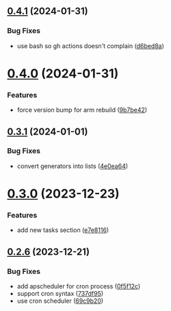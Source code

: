 ## [0.4.1](https://github.com/iloveitaly/todoist-digest/compare/v0.4.0...v0.4.1) (2024-01-31)


### Bug Fixes

* use bash so gh actions doesn't complain ([d6bed8a](https://github.com/iloveitaly/todoist-digest/commit/d6bed8a94821f786a0ff321552b7c5da0404e128))



# [0.4.0](https://github.com/iloveitaly/todoist-digest/compare/v0.3.1...v0.4.0) (2024-01-31)


### Features

* force version bump for arm rebuild ([9b7be42](https://github.com/iloveitaly/todoist-digest/commit/9b7be42922fd6cb0ce6c7c0a14b003e245cd5d86))



## [0.3.1](https://github.com/iloveitaly/todoist-digest/compare/v0.3.0...v0.3.1) (2024-01-01)


### Bug Fixes

* convert generators into lists ([4e0ea64](https://github.com/iloveitaly/todoist-digest/commit/4e0ea6497eb928826db12d7aa2b7868b5cb588b5))



# [0.3.0](https://github.com/iloveitaly/todoist-digest/compare/v0.2.6...v0.3.0) (2023-12-23)


### Features

* add new tasks section ([e7e8116](https://github.com/iloveitaly/todoist-digest/commit/e7e81161e39e3f2a46d40c945b37a8851c1340a6))



## [0.2.6](https://github.com/iloveitaly/todoist-digest/compare/v0.2.5...v0.2.6) (2023-12-21)


### Bug Fixes

* add apscheduler for cron process ([0f5f12c](https://github.com/iloveitaly/todoist-digest/commit/0f5f12c27001d1d94d74d409ee540220601d5807))
* support cron syntax ([737df95](https://github.com/iloveitaly/todoist-digest/commit/737df95cb802586341d81e8dc192d0c2a0f49a8f))
* use cron scheduler ([69c9b20](https://github.com/iloveitaly/todoist-digest/commit/69c9b2064deb03459a03e246fdce6cde04dd7559))




